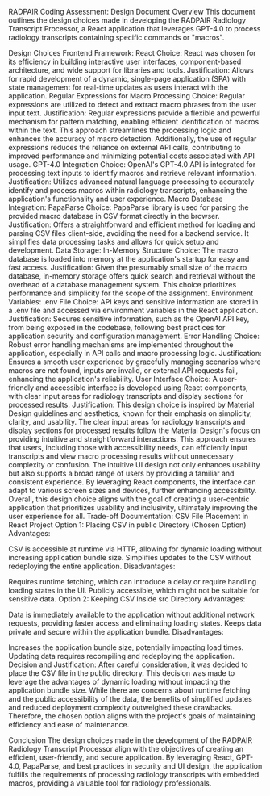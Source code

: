 RADPAIR Coding Assessment: Design Document
Overview
This document outlines the design choices made in developing the RADPAIR Radiology Transcript Processor, a React application that leverages GPT-4.0 to process radiology transcripts containing specific commands or "macros".

Design Choices
Frontend Framework: React
Choice: React was chosen for its efficiency in building interactive user interfaces, component-based architecture, and wide support for libraries and tools.
Justification: Allows for rapid development of a dynamic, single-page application (SPA) with state management for real-time updates as users interact with the application.
Regular Expressions for Macro Processing
Choice: Regular expressions are utilized to detect and extract macro phrases from the user input text.
Justification: Regular expressions provide a flexible and powerful mechanism for pattern matching, enabling efficient identification of macros within the text. This approach streamlines the processing logic and enhances the accuracy of macro detection. Additionally, the use of regular expressions reduces the reliance on external API calls, contributing to improved performance and minimizing potential costs associated with API usage.
GPT-4.0 Integration
Choice: OpenAI's GPT-4.0 API is integrated for processing text inputs to identify macros and retrieve relevant information.
Justification: Utilizes advanced natural language processing to accurately identify and process macros within radiology transcripts, enhancing the application's functionality and user experience.
Macro Database Integration: PapaParse
Choice: PapaParse library is used for parsing the provided macro database in CSV format directly in the browser.
Justification: Offers a straightforward and efficient method for loading and parsing CSV files client-side, avoiding the need for a backend service. It simplifies data processing tasks and allows for quick setup and development.
Data Storage: In-Memory Structure
Choice: The macro database is loaded into memory at the application's startup for easy and fast access.
Justification: Given the presumably small size of the macro database, in-memory storage offers quick search and retrieval without the overhead of a database management system. This choice prioritizes performance and simplicity for the scope of the assignment.
Environment Variables: .env File
Choice: API keys and sensitive information are stored in a .env file and accessed via environment variables in the React application.
Justification: Secures sensitive information, such as the OpenAI API key, from being exposed in the codebase, following best practices for application security and configuration management.
Error Handling
Choice: Robust error handling mechanisms are implemented throughout the application, especially in API calls and macro processing logic.
Justification: Ensures a smooth user experience by gracefully managing scenarios where macros are not found, inputs are invalid, or external API requests fail, enhancing the application's reliability.
User Interface
Choice: A user-friendly and accessible interface is developed using React components, with clear input areas for radiology transcripts and display sections for processed results.
Justification: This design choice is inspired by Material Design guidelines and aesthetics, known for their emphasis on simplicity, clarity, and usability. The clear input areas for radiology transcripts and display sections for processed results follow the Material Design's focus on providing intuitive and straightforward interactions. This approach ensures that users, including those with accessibility needs, can efficiently input transcripts and view macro processing results without unnecessary complexity or confusion. The intuitive UI design not only enhances usability but also supports a broad range of users by providing a familiar and consistent experience. By leveraging React components, the interface can adapt to various screen sizes and devices, further enhancing accessibility. Overall, this design choice aligns with the goal of creating a user-centric application that prioritizes usability and inclusivity, ultimately improving the user experience for all.
Trade-off Documentation: CSV File Placement in React Project
Option 1: Placing CSV in public Directory (Chosen Option)
Advantages:

CSV is accessible at runtime via HTTP, allowing for dynamic loading without increasing application bundle size.
Simplifies updates to the CSV without redeploying the entire application.
Disadvantages:

Requires runtime fetching, which can introduce a delay or require handling loading states in the UI.
Publicly accessible, which might not be suitable for sensitive data.
Option 2: Keeping CSV Inside src Directory
Advantages:

Data is immediately available to the application without additional network requests, providing faster access and eliminating loading states.
Keeps data private and secure within the application bundle.
Disadvantages:

Increases the application bundle size, potentially impacting load times.
Updating data requires recompiling and redeploying the application.
Decision and Justification:
After careful consideration, it was decided to place the CSV file in the public directory. This decision was made to leverage the advantages of dynamic loading without impacting the application bundle size. While there are concerns about runtime fetching and the public accessibility of the data, the benefits of simplified updates and reduced deployment complexity outweighed these drawbacks. Therefore, the chosen option aligns with the project's goals of maintaining efficiency and ease of maintenance.

Conclusion
The design choices made in the development of the RADPAIR Radiology Transcript Processor align with the objectives of creating an efficient, user-friendly, and secure application. By leveraging React, GPT-4.0, PapaParse, and best practices in security and UI design, the application fulfills the requirements of processing radiology transcripts with embedded macros, providing a valuable tool for radiology professionals.
